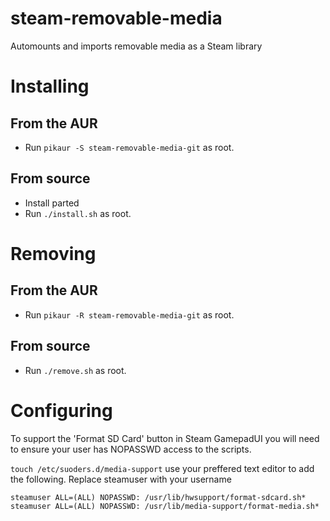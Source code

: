 # steam-removable-media
Automounts and imports removable media as a Steam library

# Installing

## From the AUR
- Run ```pikaur -S steam-removable-media-git``` as root.

## From source
- Install parted
- Run ```./install.sh``` as root.


# Removing

## From the AUR
- Run ```pikaur -R steam-removable-media-git``` as root.

## From source
- Run ```./remove.sh``` as root.

# Configuring
To support the 'Format SD Card' button in Steam GamepadUI you will need to
ensure your user has NOPASSWD access to the scripts.

`touch /etc/suoders.d/media-support`
use your preffered text editor to add the following. Replace steamuser with
your username
```
steamuser ALL=(ALL) NOPASSWD: /usr/lib/hwsupport/format-sdcard.sh*
steamuser ALL=(ALL) NOPASSWD: /usr/lib/media-support/format-media.sh*
```


